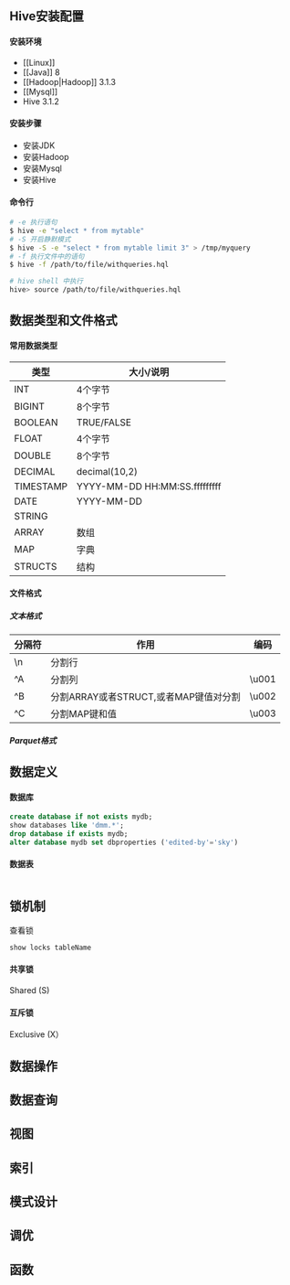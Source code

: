 ## Hive安装配置

#### 安装环境
- [[Linux]] 
- [[Java]] 8
- [[Hadoop|Hadoop]] 3.1.3
- [[Mysql]]
- Hive 3.1.2

#### 安装步骤
- 安装JDK
- 安装Hadoop
- 安装Mysql
- 安装Hive

#### 命令行
```bash
# -e 执行语句
$ hive -e "select * from mytable" 
# -S 开启静默模式
$ hive -S -e "select * from mytable limit 3" > /tmp/myquery
# -f 执行文件中的语句
$ hive -f /path/to/file/withqueries.hql

# hive shell 中执行
hive> source /path/to/file/withqueries.hql
```

## 数据类型和文件格式
#### 常用数据类型
| 类型      | 大小/说明                     |
| --------- | ----------------------------- |
| INT       | 4个字节                       |
| BIGINT    | 8个字节                       |
| BOOLEAN   | TRUE/FALSE                    |
| FLOAT     | 4个字节                       |
| DOUBLE    | 8个字节                       |
| DECIMAL   | decimal(10,2)                 |
| TIMESTAMP | YYYY-MM-DD HH:MM:SS.fffffffff |
| DATE      | YYYY-MM-DD                    |
| STRING    |                               |
| ARRAY     | 数组                          |
| MAP       | 字典                          |
| STRUCTS   | 结构                          |
#### 文件格式
##### 文本格式
| 分隔符 | 作用                                  | 编码   |
| ------ | ------------------------------------- | ------ |
| \\n    | 分割行                                |        |
| \^A    | 分割列                                | \\u001 |
| \^B    | 分割ARRAY或者STRUCT,或者MAP键值对分割 | \\u002 |
| \^C    | 分割MAP键和值                         | \\u003 |
##### Parquet格式

## 数据定义

#### 数据库
```sql
create database if not exists mydb;
show databases like 'dmm.*';
drop database if exists mydb;
alter database mydb set dbproperties ('edited-by'='sky')
```

#### 数据表
```sql

```

## 锁机制
查看锁
```sql
show locks tableName
```

#### 共享锁
Shared (S)

#### 互斥锁
Exclusive (X）

## 数据操作

## 数据查询

## 视图

## 索引

## 模式设计

## 调优

## 函数

